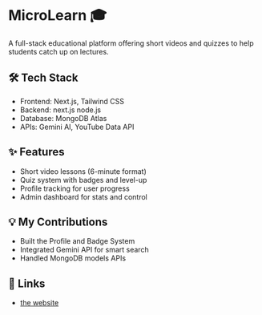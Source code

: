 # MicroLearn 🎓

A full-stack educational platform offering short videos and quizzes to help students catch up on lectures.

## 🛠 Tech Stack
- Frontend: Next.js, Tailwind CSS
- Backend: next.js node.js
- Database: MongoDB Atlas
- APIs:  Gemini AI, YouTube Data API

## ✨ Features
- Short video lessons (6-minute format)
- Quiz system with badges and level-up
- Profile tracking for user progress
- Admin dashboard for stats and control

## 💡 My Contributions
- Built the Profile and Badge System
- Integrated Gemini API for smart search
- Handled MongoDB models  APIs

## 🔗 Links
- [the website](https://micro-learn-67et.vercel.app/)

